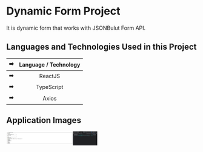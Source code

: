 # Dynamic Form Project

It is dynamic form that works with JSONBulut Form API.

## Languages and Technologies Used in this Project

| :arrow_right: | Language / Technology  |  
| ------------- |:-------------:|
| :arrow_right: |  ReactJS | 
| :arrow_right: | TypeScript | 
| :arrow_right: | Axios  |  

## Application Images

<p>
<a href="https://github.com/Residenttt/Dynamic-Form-Project/blob/master/img/01.png" target="_blank">
<img src="https://github.com/Residenttt/Dynamic-Form-Project/blob/master/img/01.png" width="240" style="max-width:100%;"></a>
  
</p>
